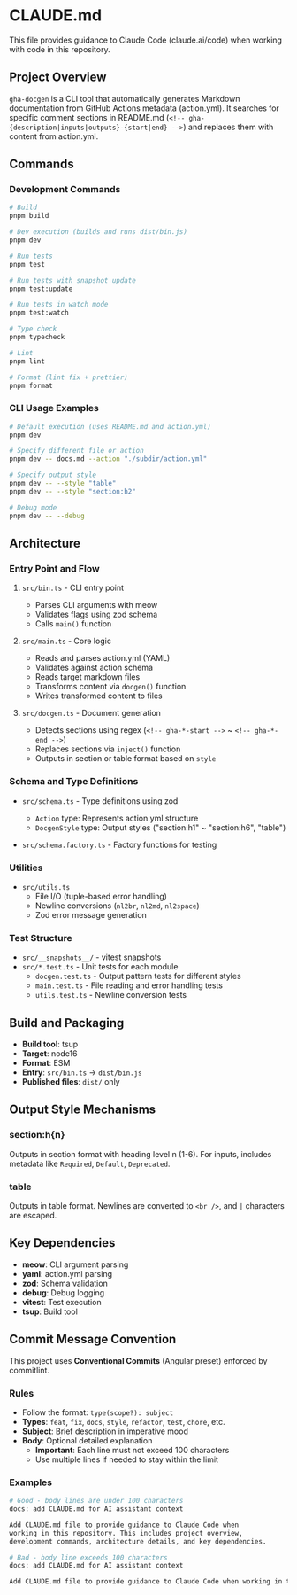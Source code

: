 # CLAUDE.md

This file provides guidance to Claude Code (claude.ai/code) when working with code in this repository.

## Project Overview

`gha-docgen` is a CLI tool that automatically generates Markdown documentation from GitHub Actions metadata (action.yml).
It searches for specific comment sections in README.md (`<!-- gha-{description|inputs|outputs}-{start|end} -->`) and replaces them with content from action.yml.

## Commands

### Development Commands

```bash
# Build
pnpm build

# Dev execution (builds and runs dist/bin.js)
pnpm dev

# Run tests
pnpm test

# Run tests with snapshot update
pnpm test:update

# Run tests in watch mode
pnpm test:watch

# Type check
pnpm typecheck

# Lint
pnpm lint

# Format (lint fix + prettier)
pnpm format
```

### CLI Usage Examples

```bash
# Default execution (uses README.md and action.yml)
pnpm dev

# Specify different file or action
pnpm dev -- docs.md --action "./subdir/action.yml"

# Specify output style
pnpm dev -- --style "table"
pnpm dev -- --style "section:h2"

# Debug mode
pnpm dev -- --debug
```

## Architecture

### Entry Point and Flow

1. `src/bin.ts` - CLI entry point
   - Parses CLI arguments with meow
   - Validates flags using zod schema
   - Calls `main()` function

2. `src/main.ts` - Core logic
   - Reads and parses action.yml (YAML)
   - Validates against action schema
   - Reads target markdown files
   - Transforms content via `docgen()` function
   - Writes transformed content to files

3. `src/docgen.ts` - Document generation
   - Detects sections using regex (`<!-- gha-*-start -->` ~ `<!-- gha-*-end -->`)
   - Replaces sections via `inject()` function
   - Outputs in section or table format based on `style`

### Schema and Type Definitions

- `src/schema.ts` - Type definitions using zod
  - `Action` type: Represents action.yml structure
  - `DocgenStyle` type: Output styles ("section:h1" ~ "section:h6", "table")

- `src/schema.factory.ts` - Factory functions for testing

### Utilities

- `src/utils.ts`
  - File I/O (tuple-based error handling)
  - Newline conversions (`nl2br`, `nl2md`, `nl2space`)
  - Zod error message generation

### Test Structure

- `src/__snapshots__/` - vitest snapshots
- `src/*.test.ts` - Unit tests for each module
  - `docgen.test.ts` - Output pattern tests for different styles
  - `main.test.ts` - File reading and error handling tests
  - `utils.test.ts` - Newline conversion tests

## Build and Packaging

- **Build tool**: tsup
- **Target**: node16
- **Format**: ESM
- **Entry**: `src/bin.ts` → `dist/bin.js`
- **Published files**: `dist/` only

## Output Style Mechanisms

### section:h{n}

Outputs in section format with heading level n (1-6). For inputs, includes metadata like `Required`, `Default`, `Deprecated`.

### table

Outputs in table format. Newlines are converted to `<br />`, and `|` characters are escaped.

## Key Dependencies

- **meow**: CLI argument parsing
- **yaml**: action.yml parsing
- **zod**: Schema validation
- **debug**: Debug logging
- **vitest**: Test execution
- **tsup**: Build tool

## Commit Message Convention

This project uses **Conventional Commits** (Angular preset) enforced by commitlint.

### Rules

- Follow the format: `type(scope?): subject`
- **Types**: `feat`, `fix`, `docs`, `style`, `refactor`, `test`, `chore`, etc.
- **Subject**: Brief description in imperative mood
- **Body**: Optional detailed explanation
  - **Important**: Each line must not exceed 100 characters
  - Use multiple lines if needed to stay within the limit

### Examples

```bash
# Good - body lines are under 100 characters
docs: add CLAUDE.md for AI assistant context

Add CLAUDE.md file to provide guidance to Claude Code when
working in this repository. This includes project overview,
development commands, architecture details, and key dependencies.

# Bad - body line exceeds 100 characters
docs: add CLAUDE.md for AI assistant context

Add CLAUDE.md file to provide guidance to Claude Code when working in this repository.
```
